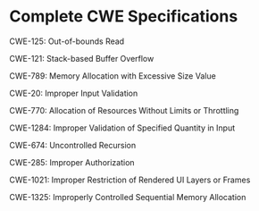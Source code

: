 

# Complete CWE Specifications

CWE-125: Out-of-bounds Read

CWE-121: Stack-based Buffer Overflow

CWE-789: Memory Allocation with Excessive Size Value

CWE-20: Improper Input Validation

CWE-770: Allocation of Resources Without Limits or Throttling

CWE-1284: Improper Validation of Specified Quantity in Input

CWE-674: Uncontrolled Recursion

CWE-285: Improper Authorization

CWE-1021: Improper Restriction of Rendered UI Layers or Frames

CWE-1325: Improperly Controlled Sequential Memory Allocation